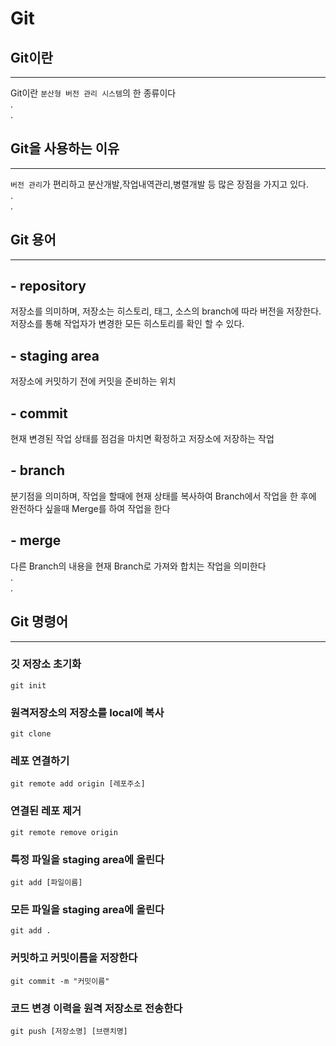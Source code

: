 # Git
## Git이란
- - -
Git이란 `분산형 버전 관리 시스템`의 한 종류이다  
.  
.
## Git을 사용하는 이유
- - -
`버전 관리`가 편리하고 분산개발,작업내역관리,병렬개발 등 많은 장점을 가지고 있다.  
.  
.  
## Git 용어
- - -
## - repository
저장소를 의미하며, 저장소는 히스토리, 태그, 소스의 branch에 따라 버전을 저장한다. 저장소를 통해 작업자가 변경한 모든 히스토리를 확인 할 수 있다.
## - staging area
저장소에 커밋하기 전에 커밋을 준비하는 위치
## - commit
현재 변경된 작업 상태를 점검을 마치면 확정하고 저장소에 저장하는 작업  
## - branch
분기점을 의미하며, 작업을 할때에 현재 상태를 복사하여 Branch에서 작업을 한 후에 완전하다 싶을때 Merge를 하여 작업을 한다  
## - merge
다른 Branch의 내용을 현재 Branch로 가져와 합치는 작업을 의미한다  
.  
. 
## Git 명령어
- - -
### 깃 저장소 초기화
`git init`
### 원격저장소의 저장소를 local에 복사
`git clone`
### 레포 연결하기
`git remote add origin [레포주소]`
### 연결된 레포 제거
`git remote remove origin`
### 특정 파일을 staging area에 올린다
`git add [파일이름]`
### 모든 파일을 staging area에 올린다
`git add .`
### 커밋하고 커밋이름을 저장한다
`git commit -m "커밋이름"`
### 코드 변경 이력을 원격 저장소로 전송한다
`git push [저장소명] [브랜치명]`